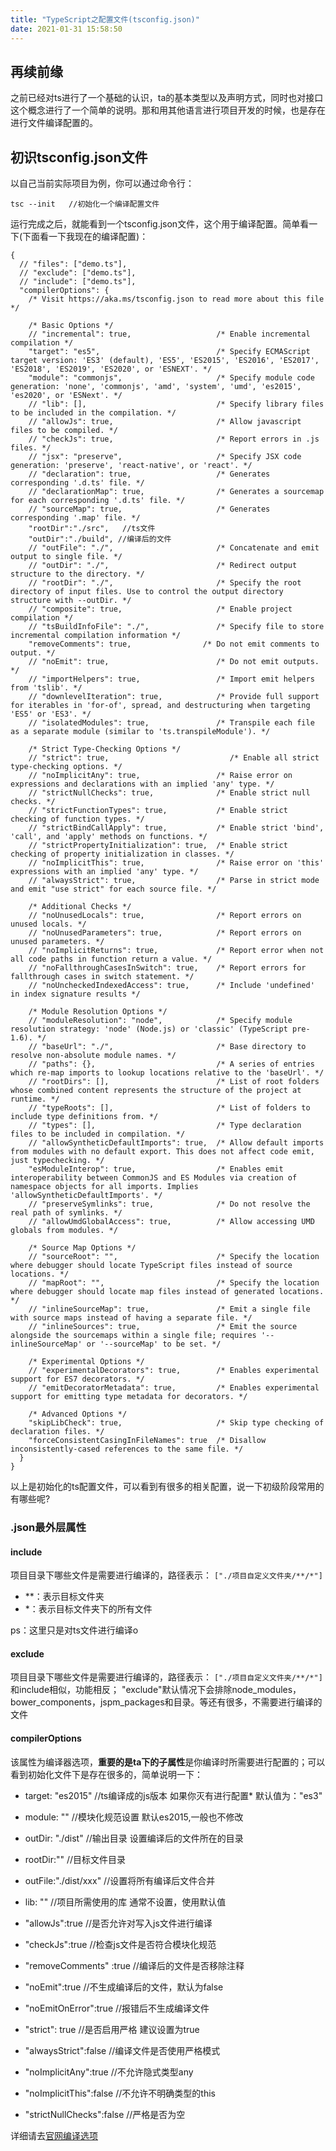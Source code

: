 ```yaml
---
title: "TypeScript之配置文件(tsconfig.json)"
date: 2021-01-31 15:58:50
---
```


## 再续前缘
之前已经对ts进行了一个基础的认识，ta的基本类型以及声明方式，同时也对接口这个概念进行了一个简单的说明。那和用其他语言进行项目开发的时候，也是存在进行文件编译配置的。

## 初识tsconfig.json文件
以自己当前实际项目为例，你可以通过命令行：

```
tsc --init   //初始化一个编译配置文件
```
运行完成之后，就能看到一个tsconfig.json文件，这个用于编译配置。简单看一下(下面看一下我现在的编译配置)：


```
{
  // "files": ["demo.ts"],
  // "exclude": ["demo.ts"],
  // "include": ["demo.ts"],
  "compilerOptions": {
    /* Visit https://aka.ms/tsconfig.json to read more about this file */
    
    /* Basic Options */
    // "incremental": true,                   /* Enable incremental compilation */
    "target": "es5",                          /* Specify ECMAScript target version: 'ES3' (default), 'ES5', 'ES2015', 'ES2016', 'ES2017', 'ES2018', 'ES2019', 'ES2020', or 'ESNEXT'. */
    "module": "commonjs",                     /* Specify module code generation: 'none', 'commonjs', 'amd', 'system', 'umd', 'es2015', 'es2020', or 'ESNext'. */
    // "lib": [],                             /* Specify library files to be included in the compilation. */
    // "allowJs": true,                       /* Allow javascript files to be compiled. */
    // "checkJs": true,                       /* Report errors in .js files. */
    // "jsx": "preserve",                     /* Specify JSX code generation: 'preserve', 'react-native', or 'react'. */
    // "declaration": true,                   /* Generates corresponding '.d.ts' file. */
    // "declarationMap": true,                /* Generates a sourcemap for each corresponding '.d.ts' file. */
    // "sourceMap": true,                     /* Generates corresponding '.map' file. */
    "rootDir":"./src",   //ts文件
    "outDir":"./build", //编译后的文件
    // "outFile": "./",                       /* Concatenate and emit output to single file. */
    // "outDir": "./",                        /* Redirect output structure to the directory. */
    // "rootDir": "./",                       /* Specify the root directory of input files. Use to control the output directory structure with --outDir. */
    // "composite": true,                     /* Enable project compilation */
    // "tsBuildInfoFile": "./",               /* Specify file to store incremental compilation information */
    "removeComments": true,                /* Do not emit comments to output. */
    // "noEmit": true,                        /* Do not emit outputs. */
    // "importHelpers": true,                 /* Import emit helpers from 'tslib'. */
    // "downlevelIteration": true,            /* Provide full support for iterables in 'for-of', spread, and destructuring when targeting 'ES5' or 'ES3'. */
    // "isolatedModules": true,               /* Transpile each file as a separate module (similar to 'ts.transpileModule'). */

    /* Strict Type-Checking Options */
    // "strict": true,                           /* Enable all strict type-checking options. */
    // "noImplicitAny": true,                 /* Raise error on expressions and declarations with an implied 'any' type. */
    // "strictNullChecks": true,              /* Enable strict null checks. */
    // "strictFunctionTypes": true,           /* Enable strict checking of function types. */
    // "strictBindCallApply": true,           /* Enable strict 'bind', 'call', and 'apply' methods on functions. */
    // "strictPropertyInitialization": true,  /* Enable strict checking of property initialization in classes. */
    // "noImplicitThis": true,                /* Raise error on 'this' expressions with an implied 'any' type. */
    // "alwaysStrict": true,                  /* Parse in strict mode and emit "use strict" for each source file. */

    /* Additional Checks */
    // "noUnusedLocals": true,                /* Report errors on unused locals. */
    // "noUnusedParameters": true,            /* Report errors on unused parameters. */
    // "noImplicitReturns": true,             /* Report error when not all code paths in function return a value. */
    // "noFallthroughCasesInSwitch": true,    /* Report errors for fallthrough cases in switch statement. */
    // "noUncheckedIndexedAccess": true,      /* Include 'undefined' in index signature results */

    /* Module Resolution Options */
    // "moduleResolution": "node",            /* Specify module resolution strategy: 'node' (Node.js) or 'classic' (TypeScript pre-1.6). */
    // "baseUrl": "./",                       /* Base directory to resolve non-absolute module names. */
    // "paths": {},                           /* A series of entries which re-map imports to lookup locations relative to the 'baseUrl'. */
    // "rootDirs": [],                        /* List of root folders whose combined content represents the structure of the project at runtime. */
    // "typeRoots": [],                       /* List of folders to include type definitions from. */
    // "types": [],                           /* Type declaration files to be included in compilation. */
    // "allowSyntheticDefaultImports": true,  /* Allow default imports from modules with no default export. This does not affect code emit, just typechecking. */
    "esModuleInterop": true,                  /* Enables emit interoperability between CommonJS and ES Modules via creation of namespace objects for all imports. Implies 'allowSyntheticDefaultImports'. */
    // "preserveSymlinks": true,              /* Do not resolve the real path of symlinks. */
    // "allowUmdGlobalAccess": true,          /* Allow accessing UMD globals from modules. */

    /* Source Map Options */
    // "sourceRoot": "",                      /* Specify the location where debugger should locate TypeScript files instead of source locations. */
    // "mapRoot": "",                         /* Specify the location where debugger should locate map files instead of generated locations. */
    // "inlineSourceMap": true,               /* Emit a single file with source maps instead of having a separate file. */
    // "inlineSources": true,                 /* Emit the source alongside the sourcemaps within a single file; requires '--inlineSourceMap' or '--sourceMap' to be set. */

    /* Experimental Options */
    // "experimentalDecorators": true,        /* Enables experimental support for ES7 decorators. */
    // "emitDecoratorMetadata": true,         /* Enables experimental support for emitting type metadata for decorators. */

    /* Advanced Options */
    "skipLibCheck": true,                     /* Skip type checking of declaration files. */
    "forceConsistentCasingInFileNames": true  /* Disallow inconsistently-cased references to the same file. */
  }
}
```
以上是初始化的ts配置文件，可以看到有很多的相关配置，说一下初级阶段常用的有哪些呢?
### .json最外层属性
#### include
项目目录下哪些文件是需要进行编译的，路径表示：
`["./项目自定义文件夹/**/*"]`  
* **：表示目标文件夹
* *：表示目标文件夹下的所有文件

ps：这里只是对ts文件进行编译o

#### exclude
项目目录下哪些文件是需要进行编译的，路径表示：
`["./项目自定义文件夹/**/*"]`  和include相似，功能相反；
"exclude"默认情况下会排除node_modules，bower_components，jspm_packages和<outDir>目录。等还有很多，不需要进行编译的文件

#### compilerOptions
该属性为编译器选项，**重要的是ta下的子属性**是你编译时所需要进行配置的；可以看到初始化文件下是存在很多的，简单说明一下：
* target: "es2015"        //ts编译成的js版本  如果你灭有进行配置* 默认值为："es3"
* module: ""                 //模块化规范设置  默认es2015,一般也不修改
* outDir: "./dist"           //输出目录  设置编译后的文件所在的目录
* rootDir:""                  //目标文件目录
* outFile:"./dist/xxx"   //设置将所有编译后文件合并
* lib: ""                       //项目所需使用的库  通常不设置，使用默认值

* "allowJs":true           //是否允许对写入js文件进行编译
* "checkJs":true          //检查js文件是否符合模块化规范

* "removeComments" :true  //编译后的文件是否移除注释
* "noEmit":true          //不生成编译后的文件，默认为false
* "noEmitOnError":true //报错后不生成编译文件

* "strict": true            //是否启用严格  建议设置为true
* "alwaysStrict":false   //编译文件是否使用严格模式
* "noImplicitAny":true   //不允许隐式类型any
* "noImplicitThis":false //不允许不明确类型的this
* "strictNullChecks":false  //严格是否为空


详细请去[官网编译选项](https://www.tslang.cn/docs/handbook/compiler-options.html "官网编译选项")

